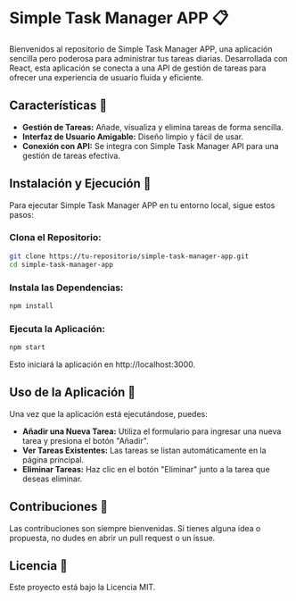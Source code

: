 # Simple Task Manager APP 📋

Bienvenidos al repositorio de Simple Task Manager APP, una aplicación sencilla pero poderosa para administrar tus tareas diarias. Desarrollada con React, esta aplicación se conecta a una API de gestión de tareas para ofrecer una experiencia de usuario fluida y eficiente.

## Características 🌟

- **Gestión de Tareas:** Añade, visualiza y elimina tareas de forma sencilla.
- **Interfaz de Usuario Amigable:** Diseño limpio y fácil de usar.
- **Conexión con API:** Se integra con Simple Task Manager API para una gestión de tareas efectiva.

## Instalación y Ejecución 🚀

Para ejecutar Simple Task Manager APP en tu entorno local, sigue estos pasos:

### Clona el Repositorio:

```bash
git clone https://tu-repositorio/simple-task-manager-app.git
cd simple-task-manager-app
```

### Instala las Dependencias:

```bash
npm install
```

### Ejecuta la Aplicación:

```bash
npm start
```

Esto iniciará la aplicación en http://localhost:3000.

## Uso de la Aplicación 📖

Una vez que la aplicación está ejecutándose, puedes:

- **Añadir una Nueva Tarea:** Utiliza el formulario para ingresar una nueva tarea y presiona el botón "Añadir".
- **Ver Tareas Existentes:** Las tareas se listan automáticamente en la página principal.
- **Eliminar Tareas:** Haz clic en el botón "Eliminar" junto a la tarea que deseas eliminar.

## Contribuciones 🤝

Las contribuciones son siempre bienvenidas. Si tienes alguna idea o propuesta, no dudes en abrir un pull request o un issue.

## Licencia 📄

Este proyecto está bajo la Licencia MIT.
